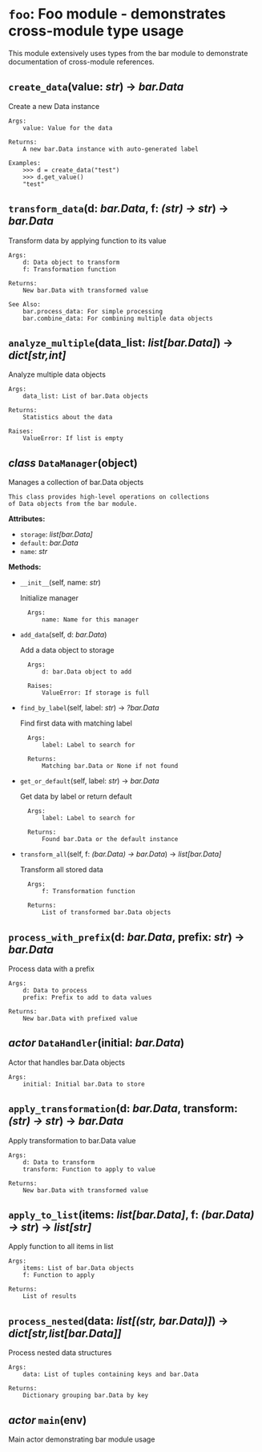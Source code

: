 # `foo`: Foo module - demonstrates cross-module type usage

This module extensively uses types from the bar module
to demonstrate documentation of cross-module references.



## `create_data`(value: *str*) → *bar.Data*

Create a new Data instance
    
    Args:
        value: Value for the data
        
    Returns:
        A new bar.Data instance with auto-generated label
        
    Examples:
        >>> d = create_data("test")
        >>> d.get_value()
        "test"
    


## `transform_data`(d: *bar.Data*, f: *(str) -> str*) → *bar.Data*

Transform data by applying function to its value
    
    Args:
        d: Data object to transform
        f: Transformation function
        
    Returns:
        New bar.Data with transformed value
        
    See Also:
        bar.process_data: For simple processing
        bar.combine_data: For combining multiple data objects
    


## `analyze_multiple`(data_list: *list[bar.Data]*) → *dict[str,int]*

Analyze multiple data objects
    
    Args:
        data_list: List of bar.Data objects
        
    Returns:
        Statistics about the data
        
    Raises:
        ValueError: If list is empty
    


## *class* `DataManager`(object)

Manages a collection of bar.Data objects
    
    This class provides high-level operations on collections
    of Data objects from the bar module.
    

**Attributes:**

- `storage`: *list[bar.Data]*
- `default`: *bar.Data*
- `name`: *str*

**Methods:**

- `__init__`(self, name: *str*)

  Initialize manager
        
        Args:
            name: Name for this manager
        
- `add_data`(self, d: *bar.Data*)

  Add a data object to storage
        
        Args:
            d: bar.Data object to add
            
        Raises:
            ValueError: If storage is full
        
- `find_by_label`(self, label: *str*) → *?bar.Data*

  Find first data with matching label
        
        Args:
            label: Label to search for
            
        Returns:
            Matching bar.Data or None if not found
        
- `get_or_default`(self, label: *str*) → *bar.Data*

  Get data by label or return default
        
        Args:
            label: Label to search for
            
        Returns:
            Found bar.Data or the default instance
        
- `transform_all`(self, f: *(bar.Data) -> bar.Data*) → *list[bar.Data]*

  Transform all stored data
        
        Args:
            f: Transformation function
            
        Returns:
            List of transformed bar.Data objects
        


## `process_with_prefix`(d: *bar.Data*, prefix: *str*) → *bar.Data*

Process data with a prefix
    
    Args:
        d: Data to process
        prefix: Prefix to add to data values
        
    Returns:
        New bar.Data with prefixed value
    


## *actor* `DataHandler`(initial: *bar.Data*)

Actor that handles bar.Data objects
    
    Args:
        initial: Initial bar.Data to store
    


## `apply_transformation`(d: *bar.Data*, transform: *(str) -> str*) → *bar.Data*

Apply transformation to bar.Data value
    
    Args:
        d: Data to transform
        transform: Function to apply to value
        
    Returns:
        New bar.Data with transformed value
    


## `apply_to_list`(items: *list[bar.Data]*, f: *(bar.Data) -> str*) → *list[str]*

Apply function to all items in list
    
    Args:
        items: List of bar.Data objects
        f: Function to apply
        
    Returns:
        List of results
    


## `process_nested`(data: *list[(str, bar.Data)]*) → *dict[str,list[bar.Data]]*

Process nested data structures
    
    Args:
        data: List of tuples containing keys and bar.Data
        
    Returns:
        Dictionary grouping bar.Data by key
    


## *actor* `main`(env)

Main actor demonstrating bar module usage